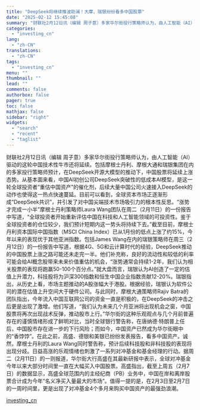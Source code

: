 ```yaml
---
title: "DeepSeek将继续推波助澜！大摩、瑞银纷纷看多中国股票"
date: "2025-02-12 15:45:08"
summary: "财联社2月12日讯（编辑 周子意）多家华尔街投行策略师认为，由人工智能（AI）驱动的这轮中国技术性..."
categories:
  - "investing_cn"
lang:
  - "zh-CN"
translations:
  - "zh-CN"
tags:
  - "investing_cn"
menu: ""
thumbnail: ""
lead: ""
comments: false
authorbox: false
pager: true
toc: false
mathjax: false
sidebar: "right"
widgets:
  - "search"
  - "recent"
  - "taglist"
---
```


财联社2月12日讯（编辑 周子意）多家华尔街投行策略师认为，由人工智能（AI）驱动的这轮中国技术性牛市还将延续。包括摩根士丹利、摩根大通和瑞银集团在内的多家投行策略师预计，在DeepSeek开源大模型的推动下，中国股票将延续上涨态势。从基本面来看，中国AI初创公司DeepSeek突破性的低成本AI模型，是这一轮全球投资者“重估中国资产”的催化剂，后续大量中国公司火速接入DeepSeek的动作也使得这一热点快速蔓延。目前可以看到，全球资本市场正逐渐形成“DeepSeek共识”，并引发了对中国尖端技术市场吸引力的根本性反思。“涨势才完成一小半”摩根士丹利策略师Laura Wang团队在周二（2月11日）的一份报告中写道，“全球投资者开始重新评估中国在科技和人工智能领域的可投资性。鉴于全球投资者的仓位较少，我们预计短期内这一势头将持续下去。”截至目前，摩根士丹利资本国际中国指数（MSCI China Index）已从1月份的低点上涨了约15%，今年以来的表现优于其他亚洲指数。包括James Wang在内的瑞银策略师在周三（2月12日）的一份报告中写道，根据4G、5G和云计算时代的经验，DeepSeek推动的中国股票上涨之路可能还未走完一半。他们补充称，良好的流动性和较低的利率可能会给AI概念股带来未来价值重估的机会，“涨势通常会持续1-2年，我们认为相关股票的表现将跑赢50-100个百分点。”就大盘而言，瑞银认为AI创造了一定的估值上升潜力，科技股将为沪深300指数和恒生中国企业指数贡献12-20%。瑞银指出，从历史上看，市场主题推动的A股涨幅大于港股。根据经验，瑞银认为软件公司的潜在估值上升空间大于硬件公司。与此同时，摩根大通策略师Rajiv Batra的团队指出，今年流入中国互联网公司的资金一直是积极的，在DeepSeek的冲击之后更是出现了激增。他们写道，“我们认为未来几个月亚洲将出现机会之窗，中国股票将再次出现战术反弹，推动股市上行。”华尔街的这种乐观观点与几个月前普遍存在的谨慎情绪形成了鲜明对比，当时全球银行警告称，在唐纳德·特朗普上任后，中国股市存在进一步的下行风险；而如今，中国资产已然成为华尔街眼中的“香饽饽”。在此之前，高盛、德银和美银已纷纷发表报告，看多中国资产。诚然，摩根士丹利的Laura Wang同时警告称，预计后续科技股和非科技股的表现将出现分歧。日益高涨的乐观情绪也刺激了一系列对冲基金和基金经理的行动。据周二（2月11日）的一则报道，华尔街大行高盛在其最新研报中表示，全球对冲基金今年以来大部分时间里一直在大幅买入中国股票。高盛指出，截至上周五（2月7日）的数据显示，高盛全球范围内的主经纪商（PB）业务中，中国在岸和离岸股票合计成为今年“名义净买入量最大的市场”。值得一提的是，在2月3日至2月7日的一周时间里，更是出现了对冲基金4个多月来购买中国资产的最强劲浪潮。

[investing_cn](https://cn.investing.com/news/stock-market-news/article-2667415)
